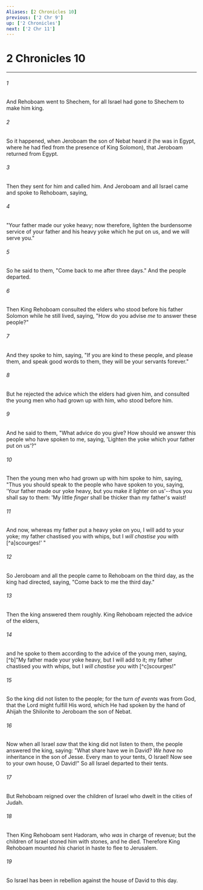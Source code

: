 ```yaml
---
Aliases: [2 Chronicles 10]
previous: ['2 Chr 9']
up: ['2 Chronicles']
next: ['2 Chr 11']
---
```

# 2 Chronicles 10

***


###### 1 
And Rehoboam went to Shechem, for all Israel had gone to Shechem to make him king. 

###### 2 
So it happened, when Jeroboam the son of Nebat heard _it_ (he was in Egypt, where he had fled from the presence of King Solomon), that Jeroboam returned from Egypt. 

###### 3 
Then they sent for him and called him. And Jeroboam and all Israel came and spoke to Rehoboam, saying, 

###### 4 
"Your father made our yoke heavy; now therefore, lighten the burdensome service of your father and his heavy yoke which he put on us, and we will serve you." 

###### 5 
So he said to them, "Come back to me after three days." And the people departed. 

###### 6 
Then King Rehoboam consulted the elders who stood before his father Solomon while he still lived, saying, "How do you advise _me_ to answer these people?" 

###### 7 
And they spoke to him, saying, "If you are kind to these people, and please them, and speak good words to them, they will be your servants forever." 

###### 8 
But he rejected the advice which the elders had given him, and consulted the young men who had grown up with him, who stood before him. 

###### 9 
And he said to them, "What advice do you give? How should we answer this people who have spoken to me, saying, 'Lighten the yoke which your father put on us'?" 

###### 10 
Then the young men who had grown up with him spoke to him, saying, "Thus you should speak to the people who have spoken to you, saying, 'Your father made our yoke heavy, but you make _it_ lighter on us'--thus you shall say to them: 'My little _finger_ shall be thicker than my father's waist! 

###### 11 
And now, whereas my father put a heavy yoke on you, I will add to your yoke; my father chastised you with whips, but I _will chastise you_ with [^a]scourges!' " 

###### 12 
So Jeroboam and all the people came to Rehoboam on the third day, as the king had directed, saying, "Come back to me the third day." 

###### 13 
Then the king answered them roughly. King Rehoboam rejected the advice of the elders, 

###### 14 
and he spoke to them according to the advice of the young men, saying, [^b]"My father made your yoke heavy, but I will add to it; my father chastised you with whips, but I _will chastise you_ with [^c]scourges!" 

###### 15 
So the king did not listen to the people; for the turn _of events_ was from God, that the Lord might fulfill His word, which He had spoken by the hand of Ahijah the Shilonite to Jeroboam the son of Nebat. 

###### 16 
Now when all Israel _saw_ that the king did not listen to them, the people answered the king, saying: "What share have we in David? _We have_ no inheritance in the son of Jesse. Every man to your tents, O Israel! Now see to your own house, O David!" So all Israel departed to their tents. 

###### 17 
But Rehoboam reigned over the children of Israel who dwelt in the cities of Judah. 

###### 18 
Then King Rehoboam sent Hadoram, who _was_ in charge of revenue; but the children of Israel stoned him with stones, and he died. Therefore King Rehoboam mounted _his_ chariot in haste to flee to Jerusalem. 

###### 19 
So Israel has been in rebellion against the house of David to this day.
